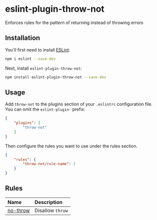# eslint-plugin-throw-not

Enforces rules for the pattern of returning instead of throwing errors

## Installation

You'll first need to install [ESLint](https://eslint.org/):

```sh
npm i eslint --save-dev
```

Next, install `eslint-plugin-throw-not`:

```sh
npm install eslint-plugin-throw-not --save-dev
```

## Usage

Add `throw-not` to the plugins section of your `.eslintrc` configuration file. You can omit the `eslint-plugin-` prefix:

```json
{
    "plugins": [
        "throw-not"
    ]
}
```


Then configure the rules you want to use under the rules section.

```json
{
    "rules": {
        "throw-not/rule-name": 2
    }
}
```

## Rules

<!-- begin auto-generated rules list -->

| Name                               | Description      |
| :--------------------------------- | :--------------- |
| [no-throw](docs/rules/no-throw.md) | Disallow `throw` |

<!-- end auto-generated rules list -->


